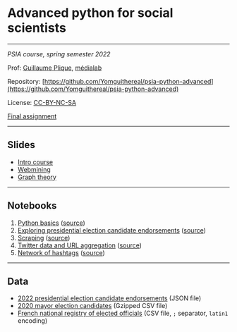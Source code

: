 # Advanced python for social scientists

---

*PSIA course, spring semester 2022*

Prof: [Guillaume Plique](https://github.com/Yomguithereal), [médialab](https://medialab.sciencespo.fr/)

Repository: [https://github.com/Yomguithereal/psia-python-advanced](https://github.com/Yomguithereal/psia-python-advanced)

License: [CC-BY-NC-SA](https://creativecommons.org/licenses/by-nc-sa/4.0/)

[Final assignment](/psia-python-advanced/2022/assignment)

---

## Slides

* [Intro course](/psia-python-advanced/decks/intro)
* [Webmining](/psia-python-advanced/decks/webmining)
* [Graph theory](/psia-python-advanced/decks/graph-theory)

---

## Notebooks

1. [Python basics](https://nbviewer.org/github/Yomguithereal/psia-python-advanced/blob/master/notebooks/2022/00_python_basics_review.ipynb) ([source](https://github.com/Yomguithereal/psia-python-advanced/blob/master/notebooks/2022/00_python_basics_review.ipynb))
2. [Exploring presidential election candidate endorsements](https://nbviewer.org/github/Yomguithereal/psia-python-advanced/blob/master/notebooks/2022/01_presidential_candidates_endorsements.ipynb) ([source](https://github.com/Yomguithereal/psia-python-advanced/blob/master/notebooks/2022/01_presidential_candidates_endorsements.ipynb))
3. [Scraping](https://nbviewer.org/github/Yomguithereal/psia-python-advanced/blob/master/notebooks/2022/02_scraping.ipynb) ([source](https://github.com/Yomguithereal/psia-python-advanced/blob/master/notebooks/2022/02_scraping.ipynb))
4. [Twitter data and URL aggregation](https://nbviewer.org/github/Yomguithereal/psia-python-advanced/blob/master/notebooks/2022/03_twitter_data.ipynb) ([source](https://github.com/Yomguithereal/psia-python-advanced/blob/master/notebooks/2022/03_twitter_data.ipynb))
4. [Network of hashtags](https://nbviewer.org/github/Yomguithereal/psia-python-advanced/blob/master/notebooks/2022/04_networks.ipynb) ([source](https://github.com/Yomguithereal/psia-python-advanced/blob/master/notebooks/2022/04_networks.ipynb))

---

## Data

* [2022 presidential election candidate endorsements](https://github.com/Yomguithereal/psia-python-advanced/raw/master/data/parrainages.json) (JSON file)
* [2020 mayor election candidates](https://github.com/Yomguithereal/psia-python-advanced/raw/master/data/municipale2020.csv.gz) (Gzipped CSV file)
* [French national registry of elected officials](https://github.com/Yomguithereal/psia-python-advanced/raw/master/data/rne-maires.csv) (CSV file, `;` separator, `latin1` encoding)
